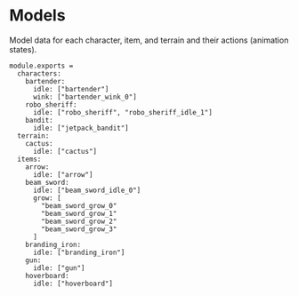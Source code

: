 Models
======

Model data for each character, item, and terrain
and their actions (animation states).

    module.exports =
      characters:
        bartender:
          idle: ["bartender"]
          wink: ["bartender_wink_0"]
        robo_sheriff:
          idle: ["robo_sheriff", "robo_sheriff_idle_1"]
        bandit:
          idle: ["jetpack_bandit"]
      terrain:
        cactus:
          idle: ["cactus"]
      items:
        arrow:
          idle: ["arrow"]
        beam_sword:
          idle: ["beam_sword_idle_0"]
          grow: [
            "beam_sword_grow_0"
            "beam_sword_grow_1"
            "beam_sword_grow_2"
            "beam_sword_grow_3"
          ]
        branding_iron:
          idle: ["branding_iron"]
        gun:
          idle: ["gun"]
        hoverboard:
          idle: ["hoverboard"]
